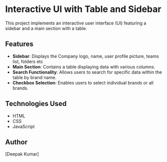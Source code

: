 # Interactive UI with Table and Sidebar

This project implements an interactive user interface (UI) featuring a sidebar and a main section with a table.

## Features

- **Sidebar**: Displays the Company logo, name, user profile picture, teams list, folders etc
- **Main Section**: Contains a table displaying data with various columns.
- **Search Functionality**: Allows users to search for specific data within the table by brand name.
- **Checkbox Selection**: Enables users to select individual brands or all brands.

## Technologies Used

- HTML
- CSS
- JavaScript

## Author

[Deepak Kumar]
